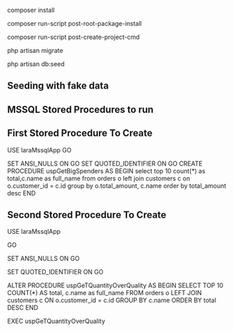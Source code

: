 composer install

composer run-script post-root-package-install

composer run-script post-create-project-cmd

php artisan migrate

php artisan db:seed
## Seeding with fake data

## MSSQL Stored Procedures to run

## First Stored Procedure To Create
USE laraMssqlApp
GO

SET ANSI_NULLS ON
GO
SET QUOTED_IDENTIFIER ON
GO
CREATE PROCEDURE uspGetBigSpenders
AS BEGIN
    select top 10 count(*) as total,c.name as full_name from orders o
	left join customers c on o.customer_id = c.id
	group by o.total_amount, c.name
	order by total_amount desc
END

## Second Stored Procedure To Create
USE laraMssqlApp

GO

SET ANSI_NULLS ON
GO


SET QUOTED_IDENTIFIER ON
GO


ALTER PROCEDURE uspGeTQuantityOverQuality
AS BEGIN
  SELECT TOP 10 COUNT(*) AS total, c.name as full_name FROM orders o
	LEFT JOIN customers c ON o.customer_id = c.id
	GROUP BY c.name
	ORDER BY total DESC
END

EXEC uspGeTQuantityOverQuality